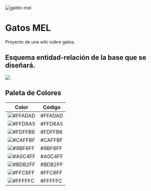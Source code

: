 
![gatito-mel](https://github.com/user-attachments/assets/5ac2bd6e-3521-4abd-b8a3-8faefb772024)

# Gatos MEL
Proyecto de una wiki sobre gatos.
## Esquema entidad-relación de la base que se diseñará.

[![](https://mermaid.ink/img/pako:eNq1lE1uwjAQha9ieQ0XyC4CqqJWqApRVaFIaGoPwW1iR06yaIEjddVdt1ysnoTwJyNUVWRje_zl-c1M4hUXRiIPONqhgtRCnmjmniichVO2ahf0jCcxU5I9PbCEjyXqSi2UAGks2_5oJUzCD-xzGA3uw4hpk79adC9M2olElgGz8Ak-2liVonb0Y52CJbiNHLPx6CV2O6WwqhDKED3sVttv7Tlhk-h2EkfhOL5RSgIsiArt9qusnMTfHV8Q2JsfhLewnrEUqhOWdFGCdNSIBh_T6QmTufMSPmhGIgvM4A3P9agbc2f2jsxGuECLWihg4PsYrpULpKIwZKw0lMSZv-OCzf_XcWJJ2mvdX7mui6pp4sWcrzW7_ffW637frNrOB05FGGcX9b68zcYB6rIl9ITbxf0kloTxHs_R5qCkuwiacjmNJeZOgyAJ9p2wjeOgrsz0QwseVLbGHremTpc8WEBWulVdSKhwd5HsowXomTHdevMLvK9l2Q?type=png)](https://mermaid.live/edit#pako:eNq1lE1uwjAQha9ieQ0XyC4CqqJWqApRVaFIaGoPwW1iR06yaIEjddVdt1ysnoTwJyNUVWRje_zl-c1M4hUXRiIPONqhgtRCnmjmniichVO2ahf0jCcxU5I9PbCEjyXqSi2UAGks2_5oJUzCD-xzGA3uw4hpk79adC9M2olElgGz8Ak-2liVonb0Y52CJbiNHLPx6CV2O6WwqhDKED3sVttv7Tlhk-h2EkfhOL5RSgIsiArt9qusnMTfHV8Q2JsfhLewnrEUqhOWdFGCdNSIBh_T6QmTufMSPmhGIgvM4A3P9agbc2f2jsxGuECLWihg4PsYrpULpKIwZKw0lMSZv-OCzf_XcWJJ2mvdX7mui6pp4sWcrzW7_ffW637frNrOB05FGGcX9b68zcYB6rIl9ITbxf0kloTxHs_R5qCkuwiacjmNJeZOgyAJ9p2wjeOgrsz0QwseVLbGHremTpc8WEBWulVdSKhwd5HsowXomTHdevMLvK9l2Q)


## Paleta de Colores

| Color    | Código  |
|----------|---------|
| ![#FFADAD](https://via.placeholder.com/50/FFADAD/000000?text=+) | #FFADAD |
| ![#FFD6A5](https://via.placeholder.com/50/FFD6A5/000000?text=+) | #FFD6A5 |
| ![#FDFFB6](https://via.placeholder.com/50/FDFFB6/000000?text=+) | #FDFFB6 |
| ![#CAFFBF](https://via.placeholder.com/50/CAFFBF/000000?text=+) | #CAFFBF |
| ![#9BF6FF](https://via.placeholder.com/50/9BF6FF/000000?text=+) | #9BF6FF |
| ![#A0C4FF](https://via.placeholder.com/50/A0C4FF/000000?text=+) | #A0C4FF |
| ![#BDB2FF](https://via.placeholder.com/50/BDB2FF/000000?text=+) | #BDB2FF |
| ![#FFC6FF](https://via.placeholder.com/50/FFC6FF/000000?text=+) | #FFC6FF |
| ![#FFFFFC](https://via.placeholder.com/50/FFFFFC/000000?text=+) | #FFFFFC |

